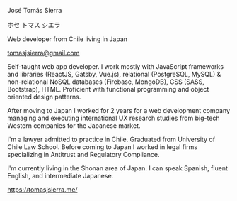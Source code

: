 <!---
jtsierra/jtsierra is a ✨ special ✨ repository because its `README.md` (this file) appears on your GitHub profile.
You can click the Preview link to take a look at your changes.
--->

José Tomás Sierra

ホセ トマス シエラ

Web developer from Chile living in Japan

tomasjsierra@gmail.com

Self-taught web app developer. I work mostly with JavaScript frameworks and libraries (ReactJS, Gatsby, Vue.js), relational (PostgreSQL, MySQL) & non-relational NoSQL databases (Firebase, MongoDB), CSS (SASS, Bootstrap), HTML. Proficient with functional programming and object oriented design patterns.

After moving to Japan I worked for 2 years for a web development company managing and executing international UX research studies from big-tech Western companies for the Japanese market.

I'm a lawyer admitted to practice in Chile. Graduated from University of Chile Law School. Before coming to Japan I worked in legal firms specializing in Antitrust and Regulatory Compliance.

I'm currently living in the Shonan area of Japan. I can speak Spanish, fluent English, and intermediate Japanese.

https://tomasjsierra.me/
